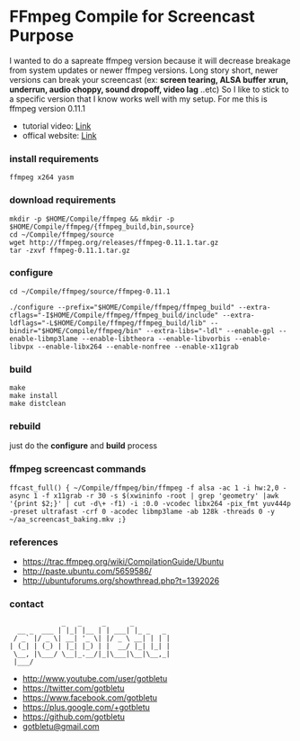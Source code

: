 # FFmpeg Compile for Screencast Purpose

I wanted to do a sapreate ffmpeg version because it will decrease breakage from system updates or newer ffmpeg versions.
Long story short, newer versions can break your screencast (ex: **screen tearing, ALSA buffer xrun, underrun, audio choppy, sound dropoff, video lag** ..etc)
So I like to stick to a specific version that I know works well with my setup. For me this is ffmpeg version 0.11.1

* tutorial video: [Link](https://www.youtube.com/user/gotbletu)
* offical website: [Link](https://www.ffmpeg.org/)

### install requirements
    ffmpeg x264 yasm

    
### download requirements
    mkdir -p $HOME/Compile/ffmpeg && mkdir -p $HOME/Compile/ffmpeg/{ffmpeg_build,bin,source}
    cd ~/Compile/ffmpeg/source
    wget http://ffmpeg.org/releases/ffmpeg-0.11.1.tar.gz
    tar -zxvf ffmpeg-0.11.1.tar.gz 
    
### configure
    cd ~/Compile/ffmpeg/source/ffmpeg-0.11.1
    
    ./configure --prefix="$HOME/Compile/ffmpeg/ffmpeg_build" --extra-cflags="-I$HOME/Compile/ffmpeg/ffmpeg_build/include" --extra-ldflags="-L$HOME/Compile/ffmpeg/ffmpeg_build/lib" --bindir="$HOME/Compile/ffmpeg/bin" --extra-libs="-ldl" --enable-gpl --enable-libmp3lame --enable-libtheora --enable-libvorbis --enable-libvpx --enable-libx264 --enable-nonfree --enable-x11grab

### build
    make
    make install
    make distclean
	
### rebuild
just do the **configure** and **build** process


### ffmpeg screencast commands

    ffcast_full() { ~/Compile/ffmpeg/bin/ffmpeg -f alsa -ac 1 -i hw:2,0 -async 1 -f x11grab -r 30 -s $(xwininfo -root | grep 'geometry' |awk '{print $2;}' | cut -d\+ -f1) -i :0.0 -vcodec libx264 -pix_fmt yuv444p -preset ultrafast -crf 0 -acodec libmp3lame -ab 128k -threads 0 -y ~/aa_screencast_baking.mkv ;}

### references

- https://trac.ffmpeg.org/wiki/CompilationGuide/Ubuntu
- http://paste.ubuntu.com/5659586/
- http://ubuntuforums.org/showthread.php?t=1392026


### contact

                 _   _     _      _         
      __ _  ___ | |_| |__ | | ___| |_ _   _ 
     / _` |/ _ \| __| '_ \| |/ _ \ __| | | |
    | (_| | (_) | |_| |_) | |  __/ |_| |_| |
     \__, |\___/ \__|_.__/|_|\___|\__|\__,_|
     |___/                                  

- http://www.youtube.com/user/gotbletu
- https://twitter.com/gotbletu
- https://www.facebook.com/gotbletu
- https://plus.google.com/+gotbletu
- https://github.com/gotbletu
- gotbletu@gmail.com

